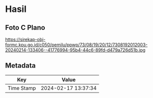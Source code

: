 # Hasil

## Foto C Plano

https://sirekap-obj-formc.kpu.go.id/c050/pemilu/ppwp/73/08/19/20/12/7308192012003-20240214-133406--41776994-95b4-44c6-89fd-d479a726d51b.jpg


## Metadata

| Key        | Value               |
| ---------- | ------------------- |
| Time Stamp | 2024-02-17 13:37:34 |



